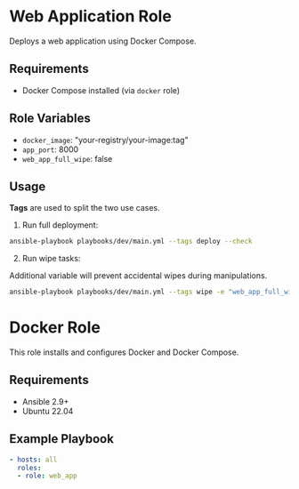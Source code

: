 # Web Application Role

Deploys a web application using Docker Compose.

## Requirements

- Docker Compose installed (via `docker` role)

## Role Variables

- `docker_image`: "your-registry/your-image:tag"
- `app_port`: 8000
- `web_app_full_wipe`: false

## Usage

**Tags** are used to split the two use cases.

1. Run full deployment:

```bash
ansible-playbook playbooks/dev/main.yml --tags deploy --check
```

2. Run wipe tasks:

Additional variable will prevent accidental wipes during manipulations.

```bash
ansible-playbook playbooks/dev/main.yml --tags wipe -e "web_app_full_wipe=true"
```

# Docker Role

This role installs and configures Docker and Docker Compose.

## Requirements

- Ansible 2.9+
- Ubuntu 22.04

## Example Playbook

```yaml
- hosts: all
  roles:
  - role: web_app
```
